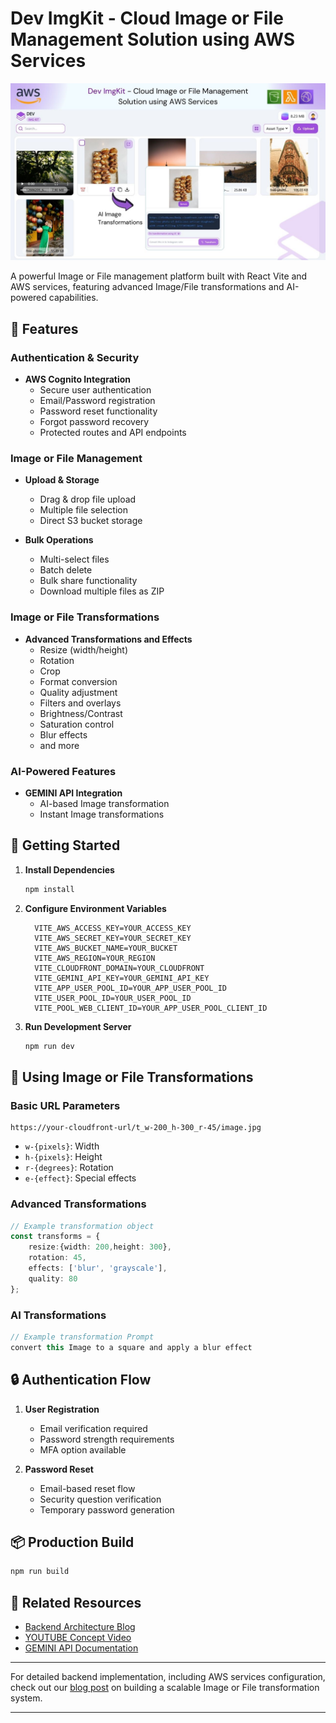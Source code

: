 
# Dev ImgKit - Cloud Image or File Management Solution using AWS Services

![Banner Img](/public/banner.jpg)

A powerful Image or File management platform built with React Vite and AWS services, featuring advanced Image/File transformations and AI-powered capabilities.

## 🌟 Features

### Authentication & Security
- **AWS Cognito Integration**
  - Secure user authentication
  - Email/Password registration
  - Password reset functionality
  - Forgot password recovery
  - Protected routes and API endpoints

### Image or File Management
- **Upload & Storage**
  - Drag & drop file upload
  - Multiple file selection
  - Direct S3 bucket storage

- **Bulk Operations**
  - Multi-select files
  - Batch delete
  - Bulk share functionality
  - Download multiple files as ZIP

### Image or File Transformations
- **Advanced Transformations and Effects**
  - Resize (width/height)
  - Rotation
  - Crop
  - Format conversion
  - Quality adjustment
  - Filters and overlays
  - Brightness/Contrast
  - Saturation control
  - Blur effects
  - and more

### AI-Powered Features
- **GEMINI API Integration**
  - AI-based Image transformation
  - Instant Image transformations

## 🚀 Getting Started

1. **Install Dependencies**
    ```bash
    npm install
    ```

2. **Configure Environment Variables**
    ```env
      VITE_AWS_ACCESS_KEY=YOUR_ACCESS_KEY
      VITE_AWS_SECRET_KEY=YOUR_SECRET_KEY
      VITE_AWS_BUCKET_NAME=YOUR_BUCKET
      VITE_AWS_REGION=YOUR_REGION
      VITE_CLOUDFRONT_DOMAIN=YOUR_CLOUDFRONT
      VITE_GEMINI_API_KEY=YOUR_GEMINI_API_KEY
      VITE_APP_USER_POOL_ID=YOUR_APP_USER_POOL_ID
      VITE_USER_POOL_ID=YOUR_USER_POOL_ID
      VITE_POOL_WEB_CLIENT_ID=YOUR_APP_USER_POOL_CLIENT_ID
    ```

3. **Run Development Server**
    ```bash
    npm run dev
    ```

## 🔄 Using Image or File Transformations

### Basic URL Parameters
```
https://your-cloudfront-url/t_w-200_h-300_r-45/image.jpg
```
- `w-{pixels}`: Width
- `h-{pixels}`: Height
- `r-{degrees}`: Rotation
- `e-{effect}`: Special effects

### Advanced Transformations
```typescript
// Example transformation object
const transforms = {
    resize:{width: 200,height: 300},
    rotation: 45,
    effects: ['blur', 'grayscale'],
    quality: 80
};
```

### AI Transformations
```typescript
// Example transformation Prompt
convert this Image to a square and apply a blur effect
```

## 🔒 Authentication Flow

1. **User Registration**
   - Email verification required
   - Password strength requirements
   - MFA option available

2. **Password Reset**
   - Email-based reset flow
   - Security question verification
   - Temporary password generation

## 📦 Production Build

```bash
npm run build
```

## 🔗 Related Resources

- [Backend Architecture Blog](https://www.developerthink.com/blogs/on-fly-image-transformation-pipeline-using-amazon-cloudfront-and-aws-lambda)
- [YOUTUBE Concept Video](https://www.youtube.com/watch?v=5iEgfqugU5Y&t=2s)
- [GEMINI API Documentation](https://ai.google.dev/gemini-api/docs)

---

For detailed backend implementation, including AWS services configuration, check out our [blog post](https://www.developerthink.com/blogs/on-fly-image-transformation-pipeline-using-amazon-cloudfront-and-aws-lambda) on building a scalable Image or File transformation system.

---
